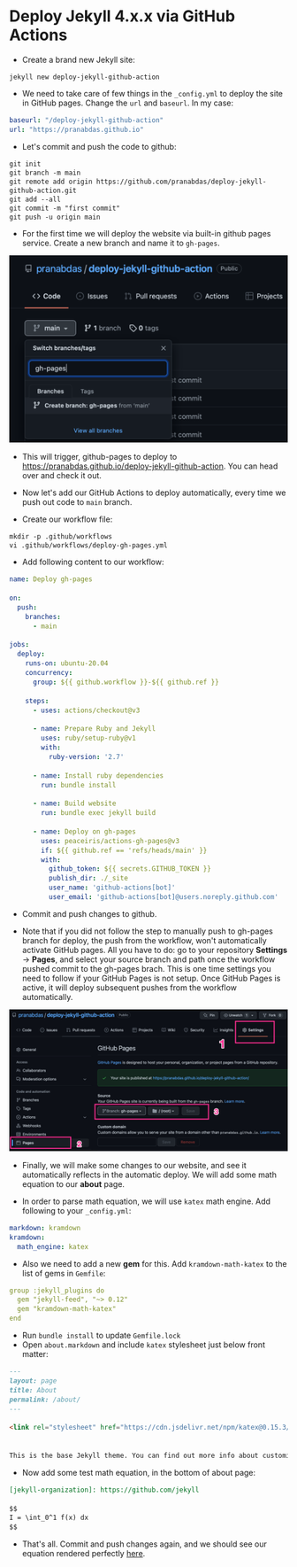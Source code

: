 # Deploy Jekyll 4.x.x via GitHub Actions

- Create a brand new Jekyll site:
```console
jekyll new deploy-jekyll-github-action
```

- We need to take care of few things in the `_config.yml` to deploy the site in
GitHub pages. Change the `url` and `baseurl`. In my case:
```yaml
baseurl: "/deploy-jekyll-github-action"
url: "https://pranabdas.github.io"
```

- Let's commit and push the code to github:
```console
git init
git branch -m main
git remote add origin https://github.com/pranabdas/deploy-jekyll-github-action.git
git add --all
git commit -m "first commit"
git push -u origin main
```

- For the first time we will deploy the website via built-in github pages
service. Create a new branch and name it to `gh-pages`.

![create-gh-pages-branch.png](./assets/create-gh-pages-branch.png)

- This will trigger, github-pages to deploy to
<https://pranabdas.github.io/deploy-jekyll-github-action>. You can head over and
check it out.

- Now let's add our GitHub Actions to deploy automatically, every time we push
out code to `main` branch.

- Create our workflow file:
```console
mkdir -p .github/workflows
vi .github/workflows/deploy-gh-pages.yml
```

- Add following content to our workflow:
```yaml
name: Deploy gh-pages

on:
  push:
    branches:
      - main

jobs:
  deploy:
    runs-on: ubuntu-20.04
    concurrency:
      group: ${{ github.workflow }}-${{ github.ref }}

    steps:
      - uses: actions/checkout@v3

      - name: Prepare Ruby and Jekyll
        uses: ruby/setup-ruby@v1
        with:
          ruby-version: '2.7'

      - name: Install ruby dependencies
        run: bundle install

      - name: Build website
        run: bundle exec jekyll build

      - name: Deploy on gh-pages
        uses: peaceiris/actions-gh-pages@v3
        if: ${{ github.ref == 'refs/heads/main' }}
        with:
          github_token: ${{ secrets.GITHUB_TOKEN }}
          publish_dir: ./_site
          user_name: 'github-actions[bot]'
          user_email: 'github-actions[bot]@users.noreply.github.com'
```

- Commit and push changes to github.

- Note that if you did not follow the step to manually push to gh-pages branch
for deploy, the push from the workflow, won't automatically activate GitHub
pages. All you have to do: go to your repository **Settings** → **Pages**, and
select your source branch and path once the workflow pushed commit to the
gh-pages brach. This is one time settings you need to follow if your GitHub
Pages is not setup. Once GitHub Pages is active, it will deploy subsequent
pushes from the workflow automatically.

![github-deploy-select-source](./assets/github-deploy-select-source.png)

- Finally, we will make some changes to our website, and see it automatically
reflects in the automatic deploy. We will add some math equation to our
**about** page.

- In order to parse math equation, we will use `katex` math engine. Add
following to your `_config.yml`:
```yaml
markdown: kramdown
kramdown:
  math_engine: katex
```

- Also we need to add a new **gem** for this. Add `kramdown-math-katex` to the
list of gems in `Gemfile`:
```yaml
group :jekyll_plugins do
  gem "jekyll-feed", "~> 0.12"
  gem "kramdown-math-katex"
end
```

- Run `bundle install` to update `Gemfile.lock`
- Open `about.markdown` and include `katex` stylesheet just below front matter:
```md
---
layout: page
title: About
permalink: /about/
---

<link rel="stylesheet" href="https://cdn.jsdelivr.net/npm/katex@0.15.3/dist/katex.min.css" integrity="sha384-KiWOvVjnN8qwAZbuQyWDIbfCLFhLXNETzBQjA/92pIowpC0d2O3nppDGQVgwd2nB" crossorigin="anonymous">


This is the base Jekyll theme. You can find out more info about customizing your Jekyll theme, as well as basic Jekyll usage documentation at [jekyllrb.com](https://jekyllrb.com/)
```

- Now add some test math equation, in the bottom of about page:
```md
[jekyll-organization]: https://github.com/jekyll

$$
I = \int_0^1 f(x) dx
$$
```

- That's all. Commit and push changes again, and we should see our equation
rendered perfectly [here](
https://pranabdas.github.io/deploy-jekyll-github-action/about/).
